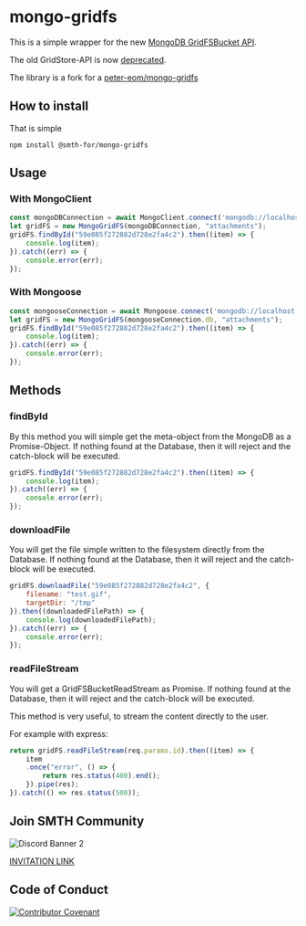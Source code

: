 # mongo-gridfs

This is a simple wrapper for the new [MongoDB GridFSBucket API](http://mongodb.github.io/node-mongodb-native/3.0/tutorials/gridfs/streaming/).

The old GridStore-API is now [deprecated](http://mongodb.github.io/node-mongodb-native/3.0/tutorials/gridfs/gridstore/).

The library is a fork for a [peter-eom/mongo-gridfs](https://github.com/peter-eom/mongo-gridfs)

## How to install

That is simple

`npm install @smth-for/mongo-gridfs`

## Usage

### With MongoClient

```js
const mongoDBConnection = await MongoClient.connect('mongodb://localhost:27017/files');
let gridFS = new MongoGridFS(mongoDBConnection, "attachments");
gridFS.findById("59e085f272882d728e2fa4c2").then((item) => {
    console.log(item);
}).catch((err) => {
    console.error(err);
});

```

### With Mongoose

```js
const mongooseConnection = await Mongoose.connect('mongodb://localhost:27017/files');
let gridFS = new MongoGridFS(mongooseConnection.db, "attachments");
gridFS.findById("59e085f272882d728e2fa4c2").then((item) => {
    console.log(item);
}).catch((err) => {
    console.error(err);
});

```


## Methods

### findById

By this method you will simple get the meta-object from the MongoDB as a Promise-Object.
If nothing found at the Database, then it will reject and the catch-block will be executed.

```js
gridFS.findById("59e085f272882d728e2fa4c2").then((item) => {
    console.log(item);
}).catch((err) => {
    console.error(err);
});
```

### downloadFile

You will get the file simple written to the filesystem directly from the Database.
If nothing found at the Database, then it will reject and the catch-block will be executed.

```js
gridFS.downloadFile("59e085f272882d728e2fa4c2", {
    filename: "test.gif",
    targetDir: "/tmp"
}).then((downloadedFilePath) => {
    console.log(downloadedFilePath);
}).catch((err) => {
    console.error(err);
});
```

### readFileStream

You will get a GridFSBucketReadStream as Promise.
If nothing found at the Database, then it will reject and the catch-block will be executed.

This method is very useful, to stream the content directly to the user.

For example with express:
```js
return gridFS.readFileStream(req.params.id).then((item) => {
    item
    .once("error", () => {
        return res.status(400).end();
    }).pipe(res);
}).catch(() => res.status(500));
```

## Join SMTH Community
![Discord Banner 2](https://discordapp.com/api/guilds/748546400631128204/widget.png?style=banner2)

[INVITATION LINK](https://discord.gg/H6NkzZy)

## Code of Conduct
[![Contributor Covenant](https://img.shields.io/badge/Contributor%20Covenant-v2.0%20adopted-ff69b4.svg)](CODE_OF_CONDUCT.md)
